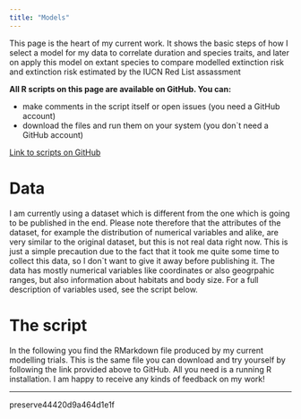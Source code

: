 ```yaml
---
title: "Models"
---
```


This page is the heart of my current work. It shows the basic steps of how I select a model for my data to correlate duration and species traits, and later on apply this model on extant species to compare modelled extinction risk and extinction risk estimated by the IUCN Red List assassment

**All R scripts on this page are available on GitHub. You can:**

* make comments in the script itself or open issues (you need a GitHub account)
* download the files and run them on your system (you don`t need a GitHub account)


[Link to scripts on GitHub](https://github.com/Eryops1/model-selection)


# Data
I am currently using a dataset which is different from the one which is going to be published in the end. Please note therefore that the attributes of the dataset, for example the distribution of numerical variables and alike, are very similar to the original dataset, but this is not real data right now. This is just a simple precaution due to the fact that it took me quite some time to collect this data, so I don`t want to give it away before publishing it.
The data has mostly numerical variables like coordinates or also geogrpahic ranges, but also information about habitats and body size. For a full description of variables used, see the script below.

# The script
In the following you find the RMarkdown file produced by my current modelling trials. This is the same file you can download and try yourself by following the link provided above to GitHub. All you need is a running R installation. I am happy to receive any kinds of feedback on my work!

------

preserve44420d9a464d1e1f



